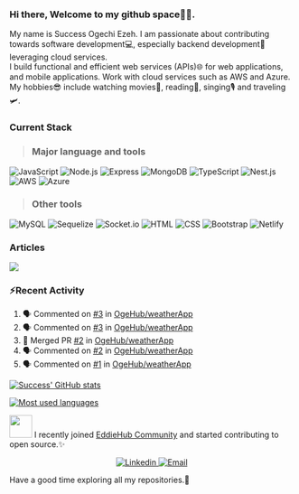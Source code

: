 ### Hi there, Welcome to my github space🤝😊.

My name is Success Ogechi Ezeh. I am passionate about contributing towards software development💻, especially backend development🌟 leveraging cloud services.  
I build functional and efficient web services (APIs)🌐 for web applications, and mobile applications.
Work with cloud services such as AWS and Azure.
My hobbies😎 include watching movies🍿, reading📖, singing🎙 and traveling🛩.

### Current Stack 
 > ### Major language and tools
![JavaScript](https://img.shields.io/badge/javascript-%23323330.svg?style=for-the-badge&logo=javascript) ![Node.js](https://img.shields.io/badge/node.js-%23323330.svg?style=for-the-badge&logo=node.js) ![Express](https://img.shields.io/badge/express-%23323330.svg?style=for-the-badge&logo=express) ![MongoDB](https://img.shields.io/badge/mongodb-%23323330.svg?style=for-the-badge&logo=mongodb) ![TypeScript](https://img.shields.io/badge/typescript-%23323330.svg?style=for-the-badge&logo=typescript) ![Nest.js](https://img.shields.io/badge/nest.js-%23323330.svg?style=for-the-badge&logo=nestjs&logoColor=E0234E) ![AWS](https://img.shields.io/badge/aws-%23323330.svg?style=for-the-badge&logo=amazon&logoColor=430098) ![Azure](https://img.shields.io/badge/azure-%23323330.svg?style=for-the-badge&logo=microsoftazure&logoColor=430098)  

 > ### Other tools
![MySQL](https://img.shields.io/badge/mysql-%23323330.svg?style=for-the-badge&logo=mysql&logoColor=4479A1) ![Sequelize](https://img.shields.io/badge/sequelize-%23323330.svg?style=for-the-badge&logo=sequelize) ![Socket.io](https://img.shields.io/badge/socket.io-%23323330.svg?style=for-the-badge&logo=socket.io) ![HTML](https://img.shields.io/badge/html-%23323330.svg?style=for-the-badge&logo=html5) ![CSS](https://img.shields.io/badge/css-%23323330.svg?style=for-the-badge&logo=css3) ![Bootstrap](https://img.shields.io/badge/bootstrap-%23323330.svg?style=for-the-badge&logo=bootstrap) ![Netlify](https://img.shields.io/badge/netlify-%23323330.svg?style=for-the-badge&logo=netlify) 

### Articles
<a href="https://medium.com/@ezehsuccess0476"> <img src="https://img.shields.io/badge/medium-%23323330.svg?style=for-the-badge&logo=medium" /> </a>

### ⚡Recent Activity
<!--START_SECTION:activity-->
1. 🗣 Commented on [#3](https://github.com/OgeHub/weatherApp/issues/3) in [OgeHub/weatherApp](https://github.com/OgeHub/weatherApp)
2. 🗣 Commented on [#3](https://github.com/OgeHub/weatherApp/issues/3) in [OgeHub/weatherApp](https://github.com/OgeHub/weatherApp)
3. 🎉 Merged PR [#2](https://github.com/OgeHub/weatherApp/pull/2) in [OgeHub/weatherApp](https://github.com/OgeHub/weatherApp)
4. 🗣 Commented on [#2](https://github.com/OgeHub/weatherApp/issues/2) in [OgeHub/weatherApp](https://github.com/OgeHub/weatherApp)
5. 🗣 Commented on [#1](https://github.com/OgeHub/weatherApp/issues/1) in [OgeHub/weatherApp](https://github.com/OgeHub/weatherApp)
<!--END_SECTION:activity-->

[![Success' GitHub stats](https://github-readme-stats.vercel.app/api?username=OgeHub&count_private=true&show_icons=true&theme=gotham&line_height=27)](https://github.com/murewaashiru/github-readme-stats)  

[![Most used languages ](https://github-readme-stats.vercel.app/api/top-langs/?username=OgeHub&theme=gotham&count_private=true&line_height=27)](https://github.com/anuraghazra/github-readme-stats)

 <img src="https://github.com/EddieHubCommunity.png" height="40" /> I recently joined [EddieHub Community](https://github.com/EddieHubCommunity) and started contributing to open source.✨


<p align="center">
  <a href="https://www.linkedin.com/in/success-ezeh/">
    <img src="https://img.shields.io/badge/Connect%20with%20me-%23323330.svg?style=for-the-badge&logo=linkedin" alt="Linkedin" />
 </a>
    <a href="ezehsuccess0476@gmail.com">
    <img src="https://img.shields.io/badge/email%20me-%23323330.svg?style=for-the-badge&logo=gmail" alt="Email" />
 </a>
</p>

Have a good time exploring all my repositories.🙂
